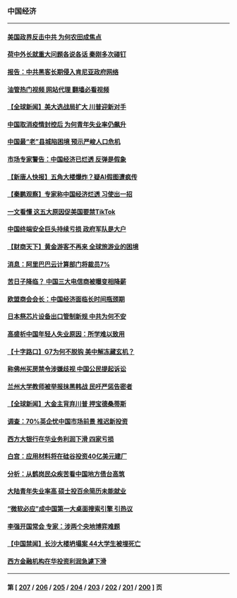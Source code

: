 ### 中国经济
---
#### [美国政界反击中共 为何农田成焦点](../../pages/ncid283/n14003260.md?05250045) 
#### [荷中外长就重大问题各说各话 秦刚多次碰钉](../../pages/ncid283/n14003248.md?05250045) 
#### [报告：中共黑客长期侵入肯尼亚政府网络](../../pages/ncid283/n14003091.md?05250045) 
#### [油管热门视频 网站代理 翻墙必看视频](http://138.2.39.72:81/youtube.html?epic-marker?05250045)
#### [【全球新闻】美大选战局扩大 川普迎新对手](../../pages/ncid283/n14003061.md?05250045) 
#### [中国取消疫情封控后 为何青年失业率仍飙升](../../pages/ncid283/n14003024.md?05250045) 
#### [中国最“老”县城陷困境 预示严峻人口危机](../../pages/ncid283/n14002870.md?05250045) 
#### [市场专家警告：中国经济已烂透 反弹是假象](../../pages/ncid283/n14002866.md?05250045) 
#### [【新唐人快报】五角大楼爆炸？疑AI假图遭疯传](../../pages/ncid283/n14002710.md?05250045) 
#### [【秦鹏观察】专家称中国经济烂透 习使出一招](../../pages/ncid283/n14002767.md?05250045) 
#### [一文看懂 这五大原因促美国要禁TikTok](../../pages/ncid283/n14002629.md?05250045) 
#### [中国终端安全巨头持续亏损 政府军队是大户](../../pages/ncid283/n14002723.md?05250045) 
#### [【财商天下】黄金游客不再来 全球旅游业的困境](../../pages/ncid283/n14002692.md?05250045) 
#### [消息：阿里巴巴云计算部门将裁员7%](../../pages/ncid283/n14002465.md?05250045) 
#### [苦日子降临？ 中国三大电信商被曝变相降薪](../../pages/ncid283/n14002697.md?05250045) 
#### [欧盟商会会长：中国经济面临长时间瓶颈期](../../pages/ncid283/n14002684.md?05250045) 
#### [日本祭芯片设备出口管制新规 中共为何不安](../../pages/ncid283/n14002608.md?05250045) 
#### [高盛析中国年轻人失业原因：所学难以致用](../../pages/ncid283/n14002617.md?05250045) 
#### [【十字路口】G7为何不脱钩 美中解冻藏玄机？](../../pages/ncid283/n14002513.md?05250045) 
#### [称佛州买房禁令涉嫌歧视 中国公民提起诉讼](../../pages/ncid283/n14002447.md?05250045) 
#### [兰州大学教师被举报抹黑韩战 民吁严惩告密者](../../pages/ncid283/n14002420.md?05250045) 
#### [【全球新闻】大金主背弃川普 押宝德桑蒂斯](../../pages/ncid283/n14002401.md?05250045) 
#### [调查：70%英企忧中国市场前景 推迟新投资](../../pages/ncid283/n14002348.md?05250045) 
#### [西方大银行在华业务利润下滑 四家亏损](../../pages/ncid283/n14002104.md?05250045) 
#### [白宫：应用材料将在硅谷投资40亿美元建厂](../../pages/ncid283/n14001966.md?05250045) 
#### [分析：从鹤岗民众疾苦看中国地方债台高筑](../../pages/ncid283/n14002054.md?05250045) 
#### [大陆青年失业率高 硕士投百余简历未能就业](../../pages/ncid283/n14002016.md?05250045) 
#### [“微软必应”成中国第一大桌面搜索引擎 引热议](../../pages/ncid283/n14001804.md?05250045) 
#### [李强开国常会 专家：涉两个央地博弈难题](../../pages/ncid283/n14001656.md?05250045) 
#### [【中国禁闻】长沙大楼坍塌案 44大学生被埋死亡](../../pages/ncid283/n14001782.md?05250045) 
#### [西方金融机构在华投资利润急遽下滑](../../pages/ncid283/n14001715.md?05250045) 

---
#### 第 [ [207](./207.md?05250045) / [206](./206.md?05250045) / [205](./205.md?05250045) / [204](./204.md?05250045) / [203](./203.md?05250045) / [202](./202.md?05250045) / [201](./201.md?05250045) / [200](./200.md?05250045) ] 页
